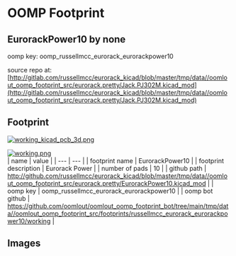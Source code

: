 # OOMP Footprint  
## EurorackPower10  by none  
  
oomp key: oomp_russellmcc_eurorack_eurorackpower10  
  
source repo at: [http://gitlab.com/russellmcc/eurorack_kicad/blob/master/tmp/data//oomlout_oomp_footprint_src/eurorack.pretty/Jack.PJ302M.kicad_mod](http://gitlab.com/russellmcc/eurorack_kicad/blob/master/tmp/data//oomlout_oomp_footprint_src/eurorack.pretty/Jack.PJ302M.kicad_mod)  
## Footprint  
  
[![working_kicad_pcb_3d.png](working_kicad_pcb_3d_600.png)](working_kicad_pcb_3d.png)  
  
[![working.png](working_600.png)](working.png)  
| name | value | 
| --- | --- | 
| footprint name | EurorackPower10 | 
| footprint description | Eurorack Power | 
| number of pads | 10 | 
| github path | http://github.com/russellmcc/eurorack_kicad/blob/master/tmp/data//oomlout_oomp_footprint_src/eurorack.pretty/EurorackPower10.kicad_mod | 
| oomp key | oomp_russellmcc_eurorack_eurorackpower10 | 
| oomp bot github | https://github.com/oomlout/oomlout_oomp_footprint_bot/tree/main/tmp/data//oomlout_oomp_footprint_src/footprints/russellmcc_eurorack_eurorackpower10/working | 
## Images  
